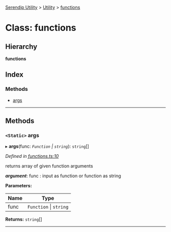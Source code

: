 [Serendip Utility](../README.md) > [Utility](../modules/utility.md) > [functions](../classes/utility.functions.md)

# Class: functions

## Hierarchy

**functions**

## Index

### Methods

* [args](utility.functions.md#args)

---

## Methods

<a id="args"></a>

### `<Static>` args

▸ **args**(func: *`Function` \| `string`*): `string`[]

*Defined in [functions.ts:10](https://github.com/m-esm/serendip-utility/blob/bc9ae69/src/functions.ts#L10)*

returns array of given function arguments

*__argument__*: func : input as function or function as string

**Parameters:**

| Name | Type |
| ------ | ------ |
| func | `Function` \| `string` |

**Returns:** `string`[]

___

